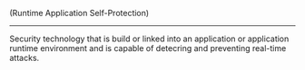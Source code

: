 (Runtime Application Self-Protection)
___
Security technology that is build or linked into an application or application runtime environment and is capable of detecring and preventing real-time attacks.
